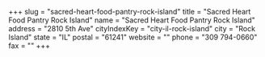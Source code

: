 +++
slug = "sacred-heart-food-pantry-rock-island"
title = "Sacred Heart Food Pantry Rock Island"
name = "Sacred Heart Food Pantry Rock Island"
address = "2810 5th Ave"
cityIndexKey = "city-il-rock-island"
city = "Rock Island"
state = "IL"
postal = "61241"
website = ""
phone = "309 794-0660"
fax = ""
+++
